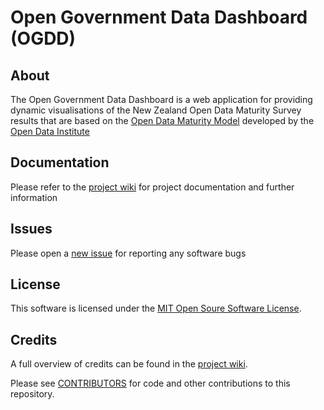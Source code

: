 # Open Government Data Dashboard (OGDD)

## About

The Open Government Data Dashboard is a web application for providing dynamic visualisations of the New Zealand Open Data Maturity Survey results that are based on the [Open Data Maturity Model](https://theodi.org/article/open-data-maturity-model-2) developed by the [Open Data Institute](https://theodi.org)

## Documentation

Please refer to the [project wiki](../../wiki) for project documentation and further information

## Issues

Please open a [new issue](../../issues/new) for reporting any software bugs

## License

This software is licensed under the [MIT Open Soure Software License](LICENSE).

## Credits

A full overview of credits can be found in the [project wiki](../../wiki/Credits).

Please see [CONTRIBUTORS](CONTRIBUTORS.md) for code and other contributions to this repository.
